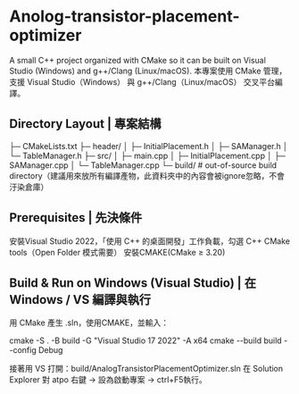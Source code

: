 # Anolog-transistor-placement-optimizer
A small C++ project organized with CMake so it can be built on Visual Studio (Windows) and g++/Clang (Linux/macOS).
本專案使用 CMake 管理，支援 Visual Studio（Windows） 與 g++/Clang（Linux/macOS） 交叉平台編譯。

## Directory Layout | 專案結構
├─ CMakeLists.txt
├─ header/
│  ├─ InitialPlacement.h
│  ├─ SAManager.h
│  └─ TableManager.h
├─ src/
│  ├─ main.cpp
│  ├─ InitialPlacement.cpp
│  ├─ SAManager.cpp
│  └─ TableManager.cpp
└─ build/          # out-of-source build directory（建議用來放所有編譯產物，此資料夾中的內容會被ignore忽略，不會汙染倉庫）

## Prerequisites | 先決條件
安裝Visual Studio 2022，「使用 C++ 的桌面開發」工作負載，勾選 C++ CMake tools（Open Folder 模式需要）
安裝CMAKE(CMake ≥ 3.20)

## Build & Run on Windows (Visual Studio) | 在 Windows / VS 編譯與執行
用 CMake 產生 .sln，使用CMAKE，並輸入：

cmake -S . -B build -G "Visual Studio 17 2022" -A x64
cmake --build build --config Debug

接著用 VS 打開：build/AnalogTransistorPlacementOptimizer.sln
在 Solution Explorer 對 atpo 右鍵 → 設為啟動專案 → ctrl+F5執行。


